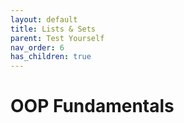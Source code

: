 ```yaml
---
layout: default
title: Lists & Sets
parent: Test Yourself
nav_order: 6
has_children: true
---
```


# OOP Fundamentals